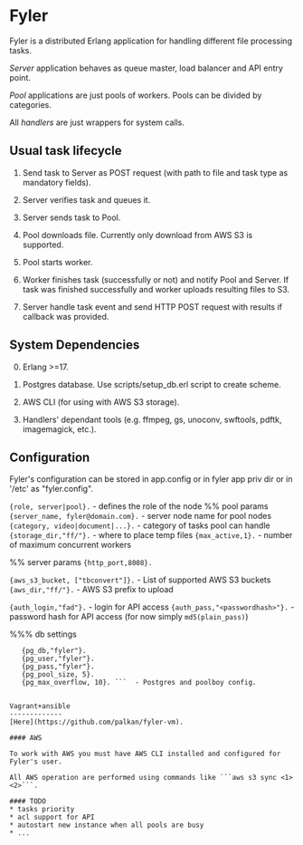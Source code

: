 Fyler
=====

Fyler is a distributed Erlang application for handling different file processing tasks.

_Server_ application behaves as queue master, load balancer and API entry point.

_Pool_ applications are just pools of workers. Pools can be divided by categories. 

All _handlers_ are just wrappers for system calls.

Usual task lifecycle
--------------------

1. Send task to Server as POST request (with path to file and task type as mandatory fields).

2. Server verifies task and queues it.

3. Server sends task to Pool.

4. Pool downloads file. Currently only download from AWS S3 is supported.

5. Pool starts worker.

6. Worker finishes task (successfully or not) and notify Pool and Server. If task was finished successfully and worker uploads resulting files to S3.

7. Server handle task event and send HTTP POST request with results if callback was provided.


System Dependencies
-------------
0. Erlang >=17. 

1. Postgres database.
Use scripts/setup_db.erl script to create scheme.

2. AWS CLI (for using with AWS S3 storage).

3. Handlers' dependant tools (e.g. ffmpeg, gs, unoconv, swftools, pdftk, imagemagick, etc.).

Configuration
-------------

Fyler's configuration can be stored in app.config or in fyler app priv dir or in '/etc' as "fyler.config".

```{role, server|pool}.``` - defines the role of the node
%% pool params
```{server_name, fyler@domain.com}.``` - server node name for pool nodes
```{category, video|document|...}.``` - category of tasks pool can handle
```{storage_dir,"ff/"}.``` - where to place temp files
```{max_active,1}.``` - number of maximum concurrent workers


%% server params
```{http_port,8008}.```

```{aws_s3_bucket, ["tbconvert"]}.``` - List of supported AWS S3 buckets
```{aws_dir,"ff/"}.``` - AWS S3 prefix to upload

```{auth_login,"fad"}.```  - login for API access
```{auth_pass,"<passwordhash>"}.``` - password hash for API access (for now simply `md5(plain_pass)`)

%%% db settings
```{pg_host,"127.0.0.1"}.
   {pg_db,"fyler"}.
   {pg_user,"fyler"}.
   {pg_pass,"fyler"}.
   {pg_pool_size, 5}.
   {pg_max_overflow, 10}. ```  - Postgres and poolboy config.


Vagrant+ansible
-------------
[Here](https://github.com/palkan/fyler-vm).

#### AWS

To work with AWS you must have AWS CLI installed and configured for Fyler's user.

All AWS operation are performed using commands like ```aws s3 sync <1> <2>```.

#### TODO
* tasks priority 
* acl support for API
* autostart new instance when all pools are busy
* ...